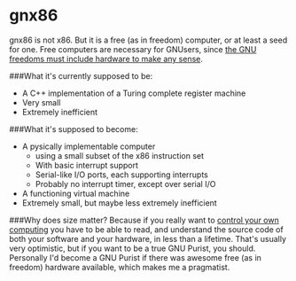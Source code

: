 gnx86
=====

gnx86 is not x86. But it is a free (as in freedom) computer, or at least a seed for one. Free computers are necessary for GNUsers, since [the GNU freedoms must include hardware to make any sense](http://blogg.hioa.no/alfred/2013/03/03/the-gnu-freedoms-must-include-hardware-to-make-any-sense/). 

###What it's currently supposed to be:
- A C++ implementation of a Turing complete register machine
- Very small
- Extremely inefficient

###What it's supposed to become:
- A pysically implementable computer
  - using a small subset of the x86 instruction set
  - With basic interrupt support
  - Serial-like I/O ports, each supporting interrupts
  - Probably no interrupt timer, except over serial I/O
- A functioning virtual machine
- Extremely small, but maybe less extremely inefficient

###Why does size matter?
Because if you really want to [control your own computing](http://www.gnu.org/philosophy/free-sw.html) you have to be able to read, and understand the source code of both your software and your hardware, in less than a lifetime. That's usually very optimistic, but if you want to be a true GNU Purist, you should. Personally I'd become a GNU Purist if there was awesome free (as in freedom) hardware available, which makes me a pragmatist.

